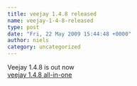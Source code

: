 ```yaml
---
title: veejay 1.4.8 released
name: veejay-1-4-8-released
type: post
date: "Fri, 22 May 2009 15:44:48 +0000"
author: niels
category: uncategorized
---
```

Veejay 1.4.8 is out now  
[veejay 1.4.8 all-in-one](https://sourceforge.net/project/showfiles.php?group_id=47564&package_id=298603&release_id=684428)